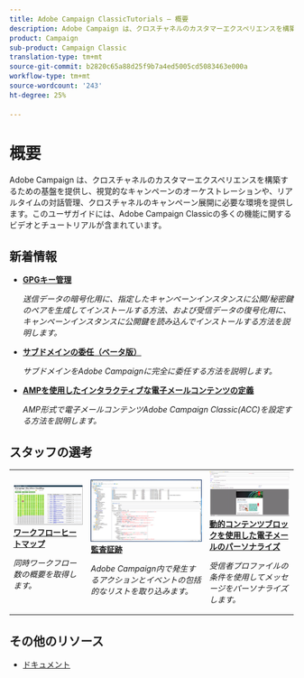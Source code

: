 ```yaml
---
title: Adobe Campaign ClassicTutorials — 概要
description: Adobe Campaign は、クロスチャネルのカスタマーエクスペリエンスを構築するための基盤を提供し、視覚的なキャンペーンのオーケストレーションや、リアルタイムの対話管理、クロスチャネルのキャンペーン展開に必要な環境を提供します。このユーザガイドには、Adobe Campaign Standardの多くの機能に関するビデオとチュートリアルが含まれています。
product: Campaign
sub-product: Campaign Classic
translation-type: tm+mt
source-git-commit: b2820c65a88d25f9b7a4ed5005cd5083463e000a
workflow-type: tm+mt
source-wordcount: '243'
ht-degree: 25%

---
```



# 概要

Adobe Campaign は、クロスチャネルのカスタマーエクスペリエンスを構築するための基盤を提供し、視覚的なキャンペーンのオーケストレーションや、リアルタイムの対話管理、クロスチャネルのキャンペーン展開に必要な環境を提供します。このユーザガイドには、Adobe Campaign Classicの多くの機能に関するビデオとチュートリアルが含まれています。

## 新着情報

* **[GPGキー管理](/help/acc/monitoring-campaign-classic/control-panel/gpg-key-management/gpg-key-management-overview.md)**

   *送信データの暗号化用に、指定したキャンペーンインスタンスに公開/秘密鍵のペアを生成してインストールする方法、および受信データの復号化用に、キャンペーンインスタンスに公開鍵を読み込んでインストールする方法を説明します。*

* **[サブドメインの委任（ベータ版）](/help/acc/monitoring-campaign-classic/control-panel/subdomain-delegation.md)**

   *サブドメインをAdobe Campaignに完全に委任する方法を説明します。*

* **[AMPを使用したインタラクティブな電子メールコンテンツの定義](/help/acc/sending-messages/email-channel/defining-interactive-email-content-with-amp.md)**

   *AMP形式で電子メールコンテンツAdobe Campaign Classic(ACC)を設定する方法を説明します。*

## スタッフの選考

<table>
<tr>
  <td>
    <a href="./monitoring-campaign-classic/workflow-heatmap.md">
      <img alt="ワークフローヒートマップ（ビデオ）" src="./assets/workflow-heatmap.png"/>
    </a>
    <div>
      <a href="./monitoring-campaign-classic/workflow-heatmap.md">
    <strong>ワークフローヒートマップ</strong>
    </a>
    </div>
    <p>
    <em>同時ワークフロー数の概要を取得します。</em>
    <p>
  </td>
   <td>
    <a href="./monitoring-campaign-classic/audit-trail.md">
      <img alt="監査証跡（ビデオ）" src="./assets/acc-audit-trail.png" />
    </a>
    <div>
      <a href="./monitoring-campaign-classic/audit-trail.md">
    <strong>監査証跡</strong>
    </a>
    </div>
    <p>
    <em>Adobe Campaign内で発生するアクションとイベントの包括的なリストを取り込みます。</em>
    <p>
  </td>
  <td>
    <a href="./sending-messages/email-channel/personalization-with-dynamic-content-blocks.md">
      <img alt="動的コンテンツブロックを使用した電子メールのパーソナライズ（ビデオ）" src="./assets/ACC-Personalization.png" />
    </a>
    <div>
      <a href="./sending-messages/email-channel/personalization-with-dynamic-content-blocks.md">
    <strong>動的コンテンツブロックを使用した電子メールのパーソナライズ</strong>
    </a>
    </div>
    <p>
    <em>受信者プロファイルの条件を使用してメッセージをパーソナライズします。 </em>
    <p>
  </td>
</tr>
</table>

## その他のリソース

* [ドキュメント](https://docs.campaign.adobe.com/doc/AC/en/PTF_Starting_with_Adobe_Campaign_About_Adobe_Campaign_Classic.html)
